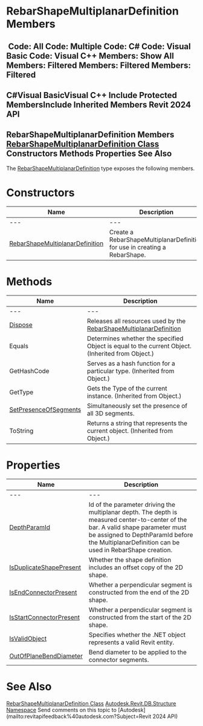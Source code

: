 # RebarShapeMultiplanarDefinition Members

﻿
 Code: All Code: Multiple Code: C# Code: Visual Basic Code: Visual C++  Members: Show All Members: Filtered Members: Filtered Members: Filtered   
---  
C#Visual BasicVisual C++
Include Protected MembersInclude Inherited Members
Revit 2024 API  
---  
RebarShapeMultiplanarDefinition Members  
[RebarShapeMultiplanarDefinition Class](47a3135c-ce53-c041-f551-0795767eaa41.md "RebarShapeMultiplanarDefinition Class") Constructors Methods Properties See Also  
---  
The [RebarShapeMultiplanarDefinition](47a3135c-ce53-c041-f551-0795767eaa41.md "RebarShapeMultiplanarDefinition Class") type exposes the following members.
# Constructors
| Name | Description |
| --- | --- |
| --- | --- | --- |
| [RebarShapeMultiplanarDefinition](beae8365-4492-3cd3-f70c-d2e928396f61.md "RebarShapeMultiplanarDefinition Constructor") | Create a RebarShapeMultiplanarDefinition for use in creating a RebarShape. |

# Methods
| Name | Description |
| --- | --- |
| --- | --- | --- |
| [Dispose](67cfc0fe-aa04-4801-86dd-131b115671c7.md "Dispose Method") | Releases all resources used by the [RebarShapeMultiplanarDefinition](47a3135c-ce53-c041-f551-0795767eaa41.md "RebarShapeMultiplanarDefinition Class") |
| Equals | Determines whether the specified Object is equal to the current Object. (Inherited from Object.) |
| GetHashCode | Serves as a hash function for a particular type.  (Inherited from Object.) |
| GetType | Gets the Type of the current instance. (Inherited from Object.) |
| [SetPresenceOfSegments](bf3d88bc-f9a7-e224-bfd7-e04f75f4d38f.md "SetPresenceOfSegments Method") | Simultaneously set the presence of all 3D segments. |
| ToString | Returns a string that represents the current object. (Inherited from Object.) |

# Properties
| Name | Description |
| --- | --- |
| --- | --- | --- |
| [DepthParamId](e9620a9a-6d57-1a05-7eb8-7493d5327bcb.md "DepthParamId Property") | Id of the parameter driving the multiplanar depth. The depth is measured center-to-center of the bar. A valid shape parameter must be assigned to DepthParamId before the MultiplanarDefinition can be used in RebarShape creation. |
| [IsDuplicateShapePresent](f7f61202-829e-00fd-2541-65e86872237c.md "IsDuplicateShapePresent Property") | Whether the shape definition includes an offset copy of the 2D shape. |
| [IsEndConnectorPresent](1527f49a-54f5-4a52-cefc-a47d01dda2c9.md "IsEndConnectorPresent Property") | Whether a perpendicular segment is constructed from the end of the 2D shape. |
| [IsStartConnectorPresent](95716e5c-3765-0482-de92-d81a644bf158.md "IsStartConnectorPresent Property") | Whether a perpendicular segment is constructed from the start of the 2D shape. |
| [IsValidObject](79eb0f31-fe7c-16c9-0825-79c73c4f9fff.md "IsValidObject Property") | Specifies whether the .NET object represents a valid Revit entity. |
| [OutOfPlaneBendDiameter](d1fe3a4b-998e-f726-ef0d-befe41cb01f8.md "OutOfPlaneBendDiameter Property") | Bend diameter to be applied to the connector segments. |

# See Also
[RebarShapeMultiplanarDefinition Class](47a3135c-ce53-c041-f551-0795767eaa41.md "RebarShapeMultiplanarDefinition Class")
[Autodesk.Revit.DB.Structure Namespace](d586b341-f687-9d90-e96d-255806b7d4fc.md "Autodesk.Revit.DB.Structure Namespace")
Send comments on this topic to [Autodesk](mailto:revitapifeedback%40autodesk.com?Subject=Revit 2024 API)